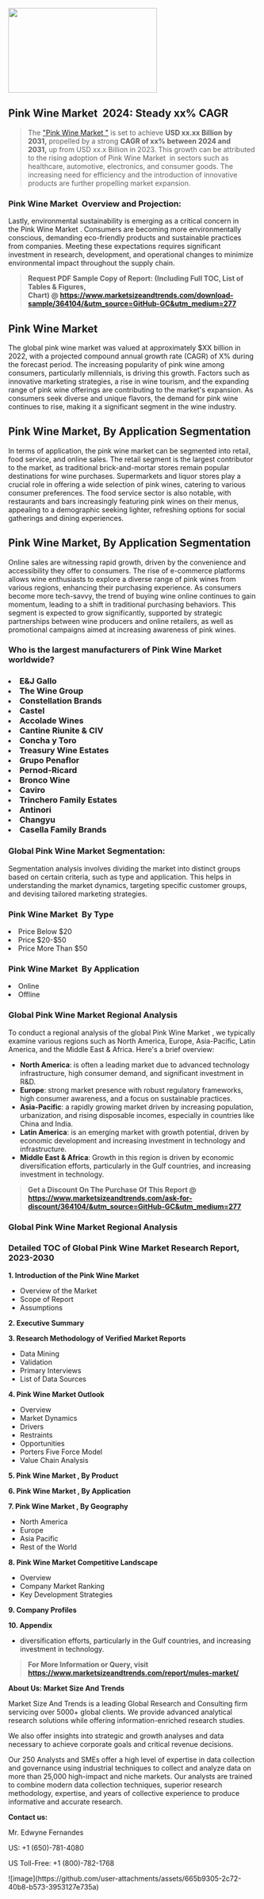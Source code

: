 <p><img class="alignnone size-medium wp-image-20088" src="https://ffe5etoiles.com/wp-content/uploads/2024/12/MST1-300x171.png" alt="" width="300" height="171" /></p><h2 id="ember46" class="ember-view reader-text-block__heading-2">Pink Wine Market &nbsp;2024: Steady&nbsp;xx% CAGR</h2><blockquote id="ember47" class="ember-view reader-text-block__blockquote">The&nbsp;<a class="app-aware-link " href="https://www.marketsizeandtrends.com/download-sample/364104/&utm_source=GitHub-GC&utm_medium=277" target="_blank" data-test-app-aware-link="">"Pink Wine Market "</a>&nbsp;is set to achieve&nbsp;<strong>USD&nbsp;xx.xx&nbsp;Billion by 2031,</strong>&nbsp;propelled by a strong&nbsp;<strong>CAGR of&nbsp;xx% between 2024 and 2031,</strong>&nbsp;up from USD xx.x Billion in 2023. This growth can be attributed to the rising adoption of&nbsp;Pink Wine Market &nbsp;in sectors such as healthcare, automotive, electronics, and consumer goods. The increasing need for efficiency and the introduction of innovative products are further propelling market expansion.</blockquote><h3 id="ember48" class="ember-view reader-text-block__heading-3">Pink Wine Market &nbsp;Overview and Projection:</h3><p id="ember49" class="ember-view reader-text-block__paragraph">Lastly, environmental sustainability is emerging as a critical concern in the&nbsp;Pink Wine Market . Consumers are becoming more environmentally conscious, demanding eco-friendly products and sustainable practices from companies. Meeting these expectations requires significant investment in research, development, and operational changes to minimize environmental impact throughout the supply chain.</p><blockquote id="ember50" class="ember-view reader-text-block__blockquote"><strong>Request PDF Sample Copy of Report: (Including Full TOC, List of Tables &amp; Figures, Chart)&nbsp;@&nbsp;<strong><a href="https://www.marketsizeandtrends.com/download-sample/364104/&utm_source=GitHub-GC&utm_medium=277" target="_blank">https://www.marketsizeandtrends.com/download-sample/364104/&utm_source=GitHub-GC&utm_medium=277</a></strong></strong></blockquote><h3 class=""> <h2>Pink Wine Market</h2><p>The global pink wine market was valued at approximately $XX billion in 2022, with a projected compound annual growth rate (CAGR) of X% during the forecast period. The increasing popularity of pink wine among consumers, particularly millennials, is driving this growth. Factors such as innovative marketing strategies, a rise in wine tourism, and the expanding range of pink wine offerings are contributing to the market's expansion. As consumers seek diverse and unique flavors, the demand for pink wine continues to rise, making it a significant segment in the wine industry.</p><h2>Pink Wine Market, By Application Segmentation</h2><p>In terms of application, the pink wine market can be segmented into retail, food service, and online sales. The retail segment is the largest contributor to the market, as traditional brick-and-mortar stores remain popular destinations for wine purchases. Supermarkets and liquor stores play a crucial role in offering a wide selection of pink wines, catering to various consumer preferences. The food service sector is also notable, with restaurants and bars increasingly featuring pink wines on their menus, appealing to a demographic seeking lighter, refreshing options for social gatherings and dining experiences.</p><h2>Pink Wine Market, By Application Segmentation</h2><p>Online sales are witnessing rapid growth, driven by the convenience and accessibility they offer to consumers. The rise of e-commerce platforms allows wine enthusiasts to explore a diverse range of pink wines from various regions, enhancing their purchasing experience. As consumers become more tech-savvy, the trend of buying wine online continues to gain momentum, leading to a shift in traditional purchasing behaviors. This segment is expected to grow significantly, supported by strategic partnerships between wine producers and online retailers, as well as promotional campaigns aimed at increasing awareness of pink wines.</p></h3><h3 id="" class="">Who is the largest manufacturers of&nbsp;Pink Wine Market  worldwide?</h3><h3 class=""></Li><Li>E&J Gallo</Li><Li> The Wine Group</Li><Li> Constellation Brands</Li><Li> Castel</Li><Li> Accolade Wines</Li><Li> Cantine Riunite & CIV</Li><Li> Concha y Toro</Li><Li> Treasury Wine Estates</Li><Li> Grupo Penaflor</Li><Li> Pernod-Ricard</Li><Li> Bronco Wine</Li><Li> Caviro</Li><Li> Trinchero Family Estates</Li><Li> Antinori</Li><Li> Changyu</Li><Li> Casella Family Brands</h3><h3 id="ember53" class="ember-view reader-text-block__heading-3">Global&nbsp;Pink Wine Market  Segmentation:</h3><p id="ember54" class="ember-view reader-text-block__paragraph">Segmentation analysis involves dividing the market into distinct groups based on certain criteria, such as type and application. This helps in understanding the market dynamics, targeting specific customer groups, and devising tailored marketing strategies.</p><h3 id="" class="">Pink Wine Market &nbsp;By Type</h3><p></Li><Li>Price Below $20</Li><Li> Price $20-$50</Li><Li> Price More Than $50</p><h3 id="" class="">Pink Wine Market &nbsp;By Application</h3><p class=""></Li><Li>Online</Li><Li> Offline</p><h3 id="ember62" class="ember-view reader-text-block__heading-3">Global Pink Wine Market  Regional Analysis</h3><p id="ember63" class="ember-view reader-text-block__paragraph">To conduct a regional analysis of the global Pink Wine Market , we typically examine various regions such as North America, Europe, Asia-Pacific, Latin America, and the Middle East &amp; Africa. Here's a brief overview:</p><ul><li><strong>North America</strong>: is often a leading market due to advanced technology infrastructure, high consumer demand, and significant investment in R&amp;D.</li><li><strong>Europe</strong>: strong market presence with robust regulatory frameworks, high consumer awareness, and a focus on sustainable practices.</li><li><strong>Asia-Pacific</strong>: a rapidly growing market driven by increasing population, urbanization, and rising disposable incomes, especially in countries like China and India.</li><li><strong>Latin America</strong>: is an emerging market with growth potential, driven by economic development and increasing investment in technology and infrastructure.</li><li><strong>Middle East &amp; Africa</strong>: Growth in this region is driven by economic diversification efforts, particularly in the Gulf countries, and increasing investment in technology.</li></ul><blockquote id="ember61" class="ember-view reader-text-block__blockquote"><strong>Get a Discount On The Purchase Of This Report @ <strong><a href="https://html-cleaner.com/" target="">https://www.marketsizeandtrends.com/ask-for-discount/364104/&utm_source=GitHub-GC&utm_medium=277</a></strong></strong></blockquote><h3 id="ember62" class="ember-view reader-text-block__heading-3">Global Pink Wine Market  Regional Analysis</h3><h3 id="" class="">Detailed TOC of Global Pink Wine Market  Research Report, 2023-2030</h3><p id="" class=""><strong>1. Introduction of the Pink Wine Market </strong></p><ul><li>Overview of the Market</li><li>Scope of Report</li><li>Assumptions</li></ul><p id="" class=""><strong>2. Executive Summary</strong></p><p id="" class=""><strong>3. Research Methodology of Verified Market Reports</strong></p><ul><li>Data Mining</li><li>Validation</li><li>Primary Interviews</li><li>List of Data Sources</li></ul><p id="" class=""><strong>4. Pink Wine Market  Outlook</strong></p><ul><li>Overview</li><li>Market Dynamics</li><li>Drivers</li><li>Restraints</li><li>Opportunities</li><li>Porters Five Force Model</li><li>Value Chain Analysis</li></ul><p id="" class=""><strong>5. Pink Wine Market , By Product</strong></p><p id="" class=""><strong>6. Pink Wine Market , By Application</strong></p><p id="" class=""><strong>7. Pink Wine Market , By Geography</strong></p><ul><li>North America</li><li>Europe</li><li>Asia Pacific</li><li>Rest of the World</li></ul><p id="" class=""><strong>8. Pink Wine Market  Competitive Landscape</strong></p><ul><li>Overview</li><li>Company Market Ranking</li><li>Key Development Strategies</li></ul><p id="" class=""><strong>9. Company Profiles</strong></p><p id="" class=""><strong>10. Appendix</strong></p><ul><li>diversification efforts, particularly in the Gulf countries, and increasing investment in technology.</li></ul><blockquote id="ember65" class="ember-view reader-text-block__blockquote"><strong>For More Information or Query, visit <strong><strong><a href="https://html-cleaner.com/" target="">https://www.marketsizeandtrends.com/report/mules-market/</a></strong></strong></strong></blockquote><p id="" class=""><strong>About Us: Market Size And Trends</strong></p><p id="" class="">Market Size And Trends is a leading Global Research and Consulting firm servicing over 5000+ global clients. We provide advanced analytical research solutions while offering information-enriched research studies.</p><p id="" class="">We also offer insights into strategic and growth analyses and data necessary to achieve corporate goals and critical revenue decisions.</p><p id="" class="">Our 250 Analysts and SMEs offer a high level of expertise in data collection and governance using industrial techniques to collect and analyze data on more than 25,000 high-impact and niche markets. Our analysts are trained to combine modern data collection techniques, superior research methodology, expertise, and years of collective experience to produce informative and accurate research.</p><p id="" class=""><strong>Contact us:</strong></p><p id="" class="">Mr. Edwyne Fernandes</p><p id="" class="">US: +1 (650)-781-4080</p><p id="" class="">US Toll-Free: +1 (800)-782-1768</p>
![image](https://github.com/user-attachments/assets/665b9305-2c72-40b8-b573-3953127e735a)
